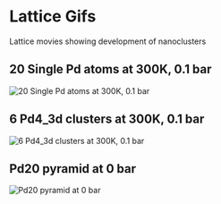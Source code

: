 # Lattice Gifs
Lattice movies showing development of nanoclusters

## 20 Single Pd atoms at 300K, 0.1 bar
![20 Single Pd atoms at 300K, 0.1 bar](https://github.com/jkalsch/PdnCO-Dynamics/blob/main/Simulation_Result_Graphics/Lattice_gifs/S20_300_e-1.gif)

## 6 Pd4_3d clusters at 300K, 0.1 bar
![6 Pd4_3d clusters at 300K, 0.1 bar](https://github.com/jkalsch/PdnCO-Dynamics/blob/main/Simulation_Result_Graphics/Lattice_gifs/Pd4_3d_x6_300K_e-1.gif)

## Pd20 pyramid at 0 bar
![Pd20 pyramid at 0 bar](https://github.com/jkalsch/PdnCO-Dynamics/blob/main/Simulation_Result_Graphics/Lattice_gifs/pyramid_Pdonly.gif)

